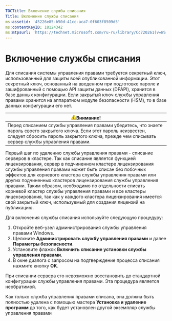 ```yaml
---
TOCTitle: Включение службы списания
Title: Включение службы списания
ms:assetid: '45226e85-b50d-41cc-aca7-0f603f8509d5'
ms:contentKeyID: 18124342
ms:mtpsurl: 'https://technet.microsoft.com/ru-ru/library/Cc720261(v=WS.10)'
---
```


Включение службы списания
=========================

Для списания системы управления правами требуется секретный ключ, использованный для защиты всей опубликованной информации. Этот секретный ключ, основанный на введенном при подготовке пароле и зашифрованный с помощью API защиты данных (DPAPI), хранится в базе данных конфигурации. Если закрытый ключ службы управления правами хранится на аппаратном модуле безопасности (HSM), то в базе данных конфигурации его нет.

| ![](images/Cc720261.Caution(WS.10).gif)Внимание!                                                                                                                                               |
|-----------------------------------------------------------------------------------------------------------------------------------------------------------------------------------------------------------------------------|
| Перед списанием службы управления правами убедитесь, что знаете пароль своего закрытого ключа. Если этот пароль неизвестен, следует сбросить пароль закрытого ключа, прежде чем списывать сервер службы управления правами. |

Первый шаг по удалению службы управления правами - списание серверов в кластере. Так как списание является функцией лицензирования, сервер в подчиненном кластере лицензирования службы управления правами может быть списан без побочных эффектов для корневого кластера службы управления правами или других подчиненных кластеров лицензирования службы управления правами. Таким образом, необходимо по отдельности списать корневой кластер службы управления правами и все кластеры лицензирования, так как у каждого кластера лицензирования имеется свой закрытый ключ, используемый для создания лицензий на публикацию.

Для включения службы списания используйте следующую процедуру:

1.  Откройте веб-узел администрирования службы управления правами Windows.
2.  Щелкните **Администрировать службу управления правами** и далее **Параметры безопасности**.
3.  Установите флажок **Включить списание установки службы управления правами**.
4.  В окне диалога с запросом на подтверждение процесса списания нажмите кнопку **OK**.

При списании сервера его невозможно восстановить до стандартной конфигурации службы управления правами. Эта процедура является необратимой.

Как только служба управления правами списана, она должна быть полностью удалена с помощью мастера **Установка и удаление программ** до того, как будет установлен другой экземпляр службы управления правами
